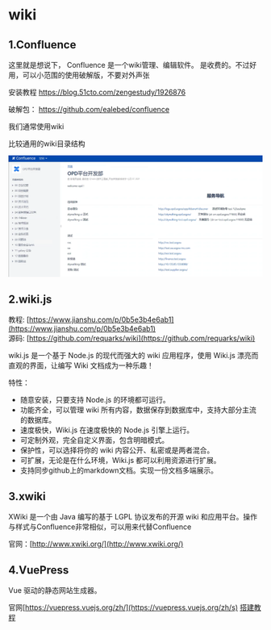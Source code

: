 # wiki

## 1.Confluence

这里就是想说下， Confluence 是一个wiki管理、编辑软件。
是收费的。不过好用，可以小范围的使用破解版，不要对外声张


安装教程
https://blog.51cto.com/zengestudy/1926876


破解包：
https://github.com/ealebed/confluence

我们通常使用wiki

比较通用的wiki目录结构

![](img/wiki/ff328f43.png)

## 2.wiki.js
教程: [https://www.jianshu.com/p/0b5e3b4e6ab1](https://www.jianshu.com/p/0b5e3b4e6ab1)     
源码: [https://github.com/requarks/wiki](https://github.com/requarks/wiki)   

wiki.js 是一个基于 Node.js 的现代而强大的 wiki 应用程序，使用 Wiki.js 漂亮而直观的界面，让编写 Wiki 文档成为一种乐趣！

特性：
- 随意安装，只要支持 Node.js 的环境都可运行。
- 功能齐全，可以管理 wiki 所有内容，数据保存到数据库中，支持大部分主流的数据库。
- 速度极快，Wiki.js 在速度极快的 Node.js 引擎上运行。
- 可定制外观，完全自定义界面，包含明暗模式。
- 保护性，可以选择将你的 wiki 内容公开、私密或是两者混合。
- 可扩展，无论是在什么环境，Wiki.js 都可以利用资源进行扩展。
- 支持同步github上的markdown文档。实现一份文档多端展示。

## 3.xwiki

XWiki 是一个由 Java 编写的基于 LGPL 协议发布的开源 wiki 和应用平台。操作与样式与Confluence非常相似，可以用来代替Confluence

官网：[http://www.xwiki.org/](http://www.xwiki.org/)

## 4.VuePress

Vue 驱动的静态网站生成器。

官网[https://vuepress.vuejs.org/zh/](https://vuepress.vuejs.org/zh/s)
[搭建教程](https://mp.weixin.qq.com/s/S7I-L7Dl4-aVa8n_aHNZJA)